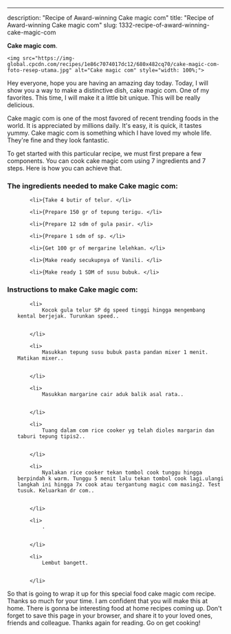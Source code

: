 ---
description: "Recipe of Award-winning Cake magic com"
title: "Recipe of Award-winning Cake magic com"
slug: 1332-recipe-of-award-winning-cake-magic-com

<p>
	<strong>Cake magic com</strong>. 
	
</p>
<p>
	
	<img src="https://img-global.cpcdn.com/recipes/1e86c7074017dc12/680x482cq70/cake-magic-com-foto-resep-utama.jpg" alt="Cake magic com" style="width: 100%;">
	
	
</p>
<p>
	Hey everyone, hope you are having an amazing day today. Today, I will show you a way to make a distinctive dish, cake magic com. One of my favorites. This time, I will make it a little bit unique. This will be really delicious.
</p>
	
<p>
	
</p>
<p>
	Cake magic com is one of the most favored of recent trending foods in the world. It is appreciated by millions daily. It's easy, it is quick, it tastes yummy. Cake magic com is something which I have loved my whole life. They're fine and they look fantastic.
</p>

<p>
To get started with this particular recipe, we must first prepare a few components. You can cook cake magic com using 7 ingredients and 7 steps. Here is how you can achieve that.
</p>

<h3>The ingredients needed to make Cake magic com:</h3>

<ol>
	
		<li>{Take 4 butir of telur. </li>
	
		<li>{Prepare 150 gr of tepung terigu. </li>
	
		<li>{Prepare 12 sdm of gula pasir. </li>
	
		<li>{Prepare 1 sdm of sp. </li>
	
		<li>{Get 100 gr of mergarine lelehkan. </li>
	
		<li>{Make ready secukupnya of Vanili. </li>
	
		<li>{Make ready 1 SDM of susu bubuk. </li>
	
</ol>
<p>
	
</p>

<h3>Instructions to make Cake magic com:</h3>

<ol>
	
		<li>
			Kocok gula telur SP dg speed tinggi hingga mengembang kental berjejak. Turunkan speed..
			
			
		</li>
	
		<li>
			Masukkan tepung susu bubuk pasta pandan mixer 1 menit. Matikan mixer..
			
			
		</li>
	
		<li>
			Masukkan margarine cair aduk balik asal rata..
			
			
		</li>
	
		<li>
			Tuang dalam com rice cooker yg telah dioles margarin dan taburi tepung tipis2..
			
			
		</li>
	
		<li>
			Nyalakan rice cooker tekan tombol cook tunggu hingga berpindah k warm. Tunggu 5 menit lalu tekan tombol cook lagi.ulangi langkah ini hingga 7x cook atau tergantung magic com masing2. Test tusuk. Keluarkan dr com..
			
			
		</li>
	
		<li>
			.
			
			
		</li>
	
		<li>
			Lembut bangett.
			
			
		</li>
	
</ol>

<p>
	
</p>

<p>
	So that is going to wrap it up for this special food cake magic com recipe. Thanks so much for your time. I am confident that you will make this at home. There is gonna be interesting food at home recipes coming up. Don't forget to save this page in your browser, and share it to your loved ones, friends and colleague. Thanks again for reading. Go on get cooking!
</p>
